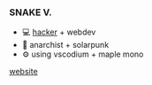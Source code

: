 ### SNAKE V.
- 💻 [hacker](http://catb.org/jargon/html/H/hacker.html) + webdev
- 🌱 anarchist + solarpunk
- ⚙️ using vscodium + maple mono

[website](https://playmoar.neocities.org/)
